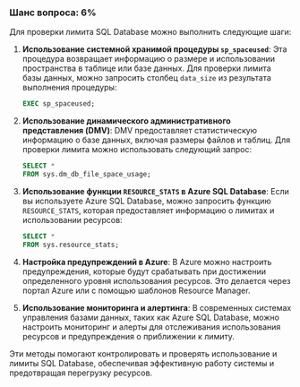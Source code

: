 ### Шанс вопроса: 6%

Для проверки лимита SQL Database можно выполнить следующие шаги:

1. **Использование системной хранимой процедуры `sp_spaceused`**: Эта процедура возвращает информацию о размере и использовании пространства в таблице или базе данных. Для проверки лимита базы данных, можно запросить столбец `data_size` из результата выполнения процедуры:
   ```sql
   EXEC sp_spaceused;
   ```

2. **Использование динамического административного представления (DMV)**: DMV предоставляет статистическую информацию о базе данных, включая размеры файлов и таблиц. Для проверки лимита можно использовать следующий запрос:
   ```sql
   SELECT * 
   FROM sys.dm_db_file_space_usage;
   ```

3. **Использование функции `RESOURCE_STATS` в Azure SQL Database**: Если вы используете Azure SQL Database, можно запросить функцию `RESOURCE_STATS`, которая предоставляет информацию о лимитах и использовании ресурсов:
   ```sql
   SELECT * 
   FROM sys.resource_stats;
   ```

4. **Настройка предупреждений в Azure**: В Azure можно настроить предупреждения, которые будут срабатывать при достижении определенного уровня использования ресурсов. Это делается через портал Azure или с помощью шаблонов Resource Manager.

5. **Использование мониторинга и алертинга**: В современных системах управления базами данных, таких как Azure SQL Database, можно настроить мониторинг и алерты для отслеживания использования ресурсов и предупреждения о приближении к лимиту.

Эти методы помогают контролировать и проверять использование и лимиты SQL Database, обеспечивая эффективную работу системы и предотвращая перегрузку ресурсов.